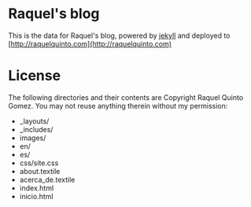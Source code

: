 # Raquel's blog

This is the data for Raquel's blog, powered by [jekyll](http://github.com/mojombo/jekyll/tree/master) and deployed to [http://raquelquinto.com](http://raquelquinto.com)

# License

The following directories and their contents are Copyright Raquel Quinto Gomez. You may not reuse anything therein without my permission:

* _layouts/
* _includes/
* images/
* en/
* es/
* css/site.css
* about.textile
* acerca_de.textile
* index.html
* inicio.html